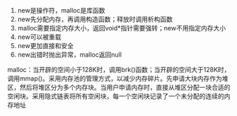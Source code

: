 1. new是操作符，malloc是库函数
2. new先分配内存，再调用构造函数；释放时调用析构函数
3. malloc需要指定内存大小，返回void*指针需要强转；new不用指定内存大小
4. new可以被重载
5. new更加直接和安全
6. new出错时抛出异常，malloc返回null
   

malloc：当开辟的空间小于128K时，调用brk()函数；当开辟的空间大于128K时，调用mmap()。采用内存池的管理方式，以减少内存碎片。先申请大块内存作为堆区，然后将堆区分为多个内存块。当用户申请内存时，直接从堆区分配一块合适的空闲块。采用隐式链表将所有空闲块，每一个空闲块记录了一个未分配的连续的内存地址